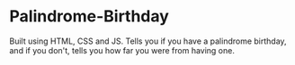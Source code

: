 # Palindrome-Birthday
Built using HTML, CSS and JS. Tells you if you have a palindrome birthday, and if you don't, tells you how far you were from having one. 
